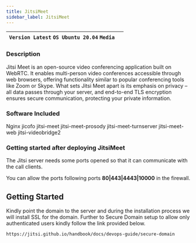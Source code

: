 ```yaml
---
title: JitsiMeet
sidebar_label: JitsiMeet
---
```


|**`Version Latest` `OS Ubuntu 20.04` `Media`**|  |
|----------------------------------------------|--|

### Description

Jitsi Meet is an open-source video conferencing application built on WebRTC. It enables multi-person video conferences accessible through web browsers, offering functionality similar to popular conferencing tools like Zoom or Skype. What sets Jitsi Meet apart is its emphasis on privacy – all data passes through your server, and end-to-end TLS encryption ensures secure communication, protecting your private information.


### Software Included

Nginx
jicofo 
jitsi-meet 
jitsi-meet-prosody 
jitsi-meet-turnserver 
jitsi-meet-web 
jitsi-videobridge2

### Getting started after deploying JitsiMeet

The Jitsi server needs some ports opened so that it can communicate with the call clients.

You can allow the ports following  ports **80|443|4443|10000** in the firewall.


## Getting Started

Kindly point the domain to the server and during the installation process we will install SSL for the domain. Further to Secure Domain setup to allow only authenticated users kindly follow the link provided below.

~~~
https://jitsi.github.io/handbook/docs/devops-guide/secure-domain
~~~


